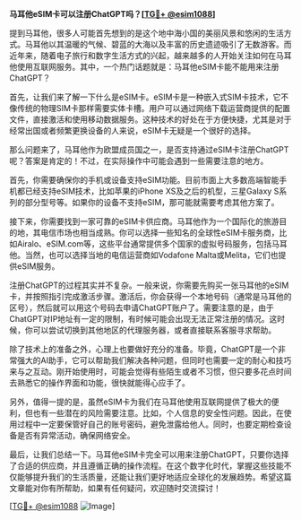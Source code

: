 **马耳他eSIM卡可以注册ChatGPT吗？[[TG💪+ @esim1088](https://t.me/s/esim1088)]**

提到马耳他，很多人可能首先想到的是这个地中海小国的美丽风景和悠闲的生活方式。马耳他以其温暖的气候、碧蓝的大海以及丰富的历史遗迹吸引了无数游客。而近年来，随着电子旅行和数字生活方式的兴起，越来越多的人开始关注如何在马耳他使用互联网服务。其中，一个热门话题就是：马耳他eSIM卡能不能用来注册ChatGPT？

首先，让我们来了解一下什么是eSIM卡。eSIM卡是一种嵌入式SIM卡技术，它不像传统的物理SIM卡那样需要实体卡槽。用户可以通过网络下载运营商提供的配置文件，直接激活和使用移动数据服务。这种技术的好处在于方便快捷，尤其是对于经常出国或者频繁更换设备的人来说，eSIM卡无疑是一个很好的选择。

那么问题来了，马耳他作为欧盟成员国之一，是否支持通过eSIM卡注册ChatGPT呢？答案是肯定的！不过，在实际操作中可能会遇到一些需要注意的地方。

首先，你需要确保你的手机或设备支持eSIM功能。目前市面上大多数高端智能手机都已经支持eSIM技术，比如苹果的iPhone XS及之后的机型，三星Galaxy S系列的部分型号等。如果你的设备不支持eSIM，那可能就需要考虑其他方案了。

接下来，你需要找到一家可靠的eSIM卡供应商。马耳他作为一个国际化的旅游目的地，其电信市场也相当成熟。你可以选择一些知名的全球性eSIM卡服务商，比如Airalo、eSIM.com等，这些平台通常提供多个国家的虚拟号码服务，包括马耳他。当然，也可以选择当地的电信运营商如Vodafone Malta或Melita，它们也提供eSIM服务。

注册ChatGPT的过程其实并不复杂。一般来说，你需要先购买一张马耳他的eSIM卡，并按照指引完成激活步骤。激活后，你会获得一个本地号码（通常是马耳他的区号），然后就可以用这个号码去申请ChatGPT账户了。需要注意的是，由于ChatGPT对IP地址有一定的限制，有时候可能会出现无法正常注册的情况。这时候，你可以尝试切换到其他地区的代理服务器，或者直接联系客服寻求帮助。

除了技术上的准备之外，心理上也要做好充分的准备。毕竟，ChatGPT是一个非常强大的AI助手，它可以帮助我们解决各种问题，但同时也需要一定的耐心和技巧来与之互动。刚开始使用时，可能会觉得有些陌生或者不习惯，但只要多花点时间去熟悉它的操作界面和功能，很快就能得心应手了。

另外，值得一提的是，虽然eSIM卡为我们在马耳他使用互联网提供了极大的便利，但也有一些潜在的风险需要注意。比如，个人信息的安全性问题。因此，在使用过程中一定要保管好自己的账号密码，避免泄露给他人。同时，也要定期检查设备是否有异常活动，确保网络安全。

最后，让我们总结一下。马耳他eSIM卡完全可以用来注册ChatGPT，只要你选择了合适的供应商，并且遵循正确的操作流程。在这个数字化时代，掌握这些技能不仅能够提升我们的生活质量，还能让我们更好地适应全球化的发展趋势。希望这篇文章能对你有所帮助，如果有任何疑问，欢迎随时交流探讨！

[[TG💪+ @esim1088](https://t.me/s/esim1088) ![Image](https://i.postimg.cc/4NQfJmqS/Snipaste-2025-05-13-00-14-12.png)]